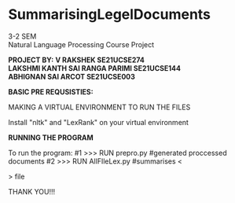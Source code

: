 # SummarisingLegelDocuments<br />
3-2 SEM<br />
Natural Language Processing Course Project<br />

**PROJECT BY:**
**V RAKSHEK                        SE21UCSE274<br />
LAKSHMI KANTH SAI RANGA PARIMI   SE21UCSE144<br />
ABHIGNAN SAI ARCOT               SE21UCSE003<br />**

**BASIC PRE REQUSISTIES:**

MAKING A VIRTUAL ENVIRONMENT TO RUN THE FILES 

Install "nltk" and "LexRank" on your virtual environment

**RUNNING THE PROGRAM**

To run the program:
  #1 >>> RUN prepro.py        #generated proccessed documents
  #2 >>> RUN AllFIleLex.py    #summarises <<main>> file


THANK YOU!!!
